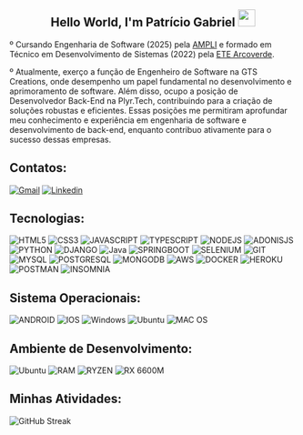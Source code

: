 ## <center>Hello World, I'm Patrício Gabriel <img src=https://raw.githubusercontent.com/TheDudeThatCode/TheDudeThatCode/master/Assets/Earth.gif width="30">

º Cursando Engenharia de Software (2025) pela [AMPLI](https://www.ampli.com.br/) e formado em Técnico em Desenvolvimento de Sistemas (2022) pela [ETE Arcoverde](https://avaetearcoverde.com.br/).

º Atualmente, exerço a função de Engenheiro de Software na GTS Creations, onde desempenho um papel fundamental no desenvolvimento e aprimoramento de software. Além disso, ocupo a posição de Desenvolvedor Back-End na Plyr.Tech, contribuindo para a criação de soluções robustas e eficientes. Essas posições me permitiram aprofundar meu conhecimento e experiência em engenharia de software e desenvolvimento de back-end, enquanto contribuo ativamente para o sucesso dessas empresas.

## Contatos:


[![Gmail](https://img.shields.io/badge/-Gmail-FF0000?style=for-the-badge&labelColor=FF0000&logo=gmail&logoColor=white)](mailto:getugbr@gmail.com?subject=[GitHub]%20Acabei%20de%20ver%20o%20seu%20GitHub)
[![Linkedin](https://img.shields.io/badge/-Linkedin-0e76a8?style=for-the-badge&logo=Linkedin&logoColor=white)](https://www.linkedin.com/in/pglucena/)
  

## Tecnologias:

![HTML5](https://img.shields.io/badge/HTML5-E34F26?style=for-the-badge&logo=html5&logoColor=white)
![CSS3](https://img.shields.io/badge/CSS3-1572B6?style=for-the-badge&logo=css3&logoColor=white)
![JAVASCRIPT](https://img.shields.io/badge/JavaScript-%23ED8B00?style=for-the-badge&logo=javascript&logoColor=white)
![TYPESCRIPT](https://img.shields.io/badge/TypeScript-1572B6?style=for-the-badge&logo=typescript&logoColor=white)
![NODEJS](https://img.shields.io/badge/Node.js-43853d?style=for-the-badge&logo=node.js&logoColor=white)
![ADONISJS](https://img.shields.io/badge/Adonis.Js-3d06a5?style=for-the-badge&logo=adonisjs&logoColor=white)
![PYTHON](https://img.shields.io/badge/Python-1572B6?style=for-the-badge&logo=Python&logoColor=white)
![DJANGO](https://img.shields.io/badge/django-3a7435?style=for-the-badge&logo=django&logoColor=white)
![Java](https://img.shields.io/badge/java-%23ED8B00.svg?style=for-the-badge&logo=java&logoColor=white)
![SPRINGBOOT](https://img.shields.io/badge/springboot-3a7435?style=for-the-badge&logo=springboot&logoColor=white)
![SELENIUM](https://img.shields.io/badge/Selenium-5fb358?style=for-the-badge&logo=Selenium&logoColor=white)
![GIT](https://img.shields.io/badge/GIT-E44C30?style=for-the-badge&logo=git&logoColor=white)
![MYSQL](https://img.shields.io/badge/MySQL-005C84?style=for-the-badge&logo=mysql&logoColor=white)
![POSTGRESQL](https://img.shields.io/badge/PostgreSQL-4169E1?logo=postgresql&logoColor=fff&style=for-the-badge)
![MONGODB](https://img.shields.io/badge/MongoDB-023430?logo=mongodb&logoColor=fff&style=for-the-badge)
![AWS](https://img.shields.io/badge/AWS-%23ED8B00?style=for-the-badge&logo=amazon&logoColor=white)
![DOCKER](https://img.shields.io/badge/Docker-066da5?logo=docker&logoColor=fff&style=for-the-badge)
![HEROKU](https://img.shields.io/badge/Heroku-3d06a5?logo=heroku&logoColor=fff&style=for-the-badge)
![POSTMAN](https://img.shields.io/badge/PostMan-E34F26?logo=postman&logoColor=fff&style=for-the-badge)
![INSOMNIA](https://img.shields.io/badge/Insomnia-3d06a5?logo=insomnia&logoColor=fff&style=for-the-badge)

## Sistema Operacionais:

![ANDROID](https://img.shields.io/badge/Android-3DDC84?style=for-the-badge&logo=android&logoColor=white)
![IOS](https://img.shields.io/badge/iOS-000000?style=for-the-badge&logo=ios&logoColor=white)
![Windows](https://img.shields.io/badge/Windows-0078D6?style=for-the-badge&logo=windows&logoColor=white)
![Ubuntu](https://img.shields.io/badge/Ubuntu-E95420?style=for-the-badge&logo=ubuntu&logoColor=white)
![MAC OS](https://img.shields.io/badge/mac%20os-000000?style=for-the-badge&logo=macos&logoColor=F0F0F0)

## Ambiente de Desenvolvimento:

![Ubuntu](https://img.shields.io/badge/Ubuntu-E95420?style=for-the-badge&logo=ubuntu&logoColor=white)
![RAM](https://img.shields.io/badge/RAM-16GB-%230071C5.svg?&style=for-the-badge&logoColor=white)
![RYZEN](https://img.shields.io/badge/AMD-Ryzen_5_5500-cc0000?style=for-the-badge&logo=amd&logoColor=white)
![RX 6600M](https://img.shields.io/badge/AMD-RX6600M-cc0000?style=for-the-badge&logo=AMD&logoColor=white)
<br/>

## Minhas Atividades:

![GitHub Streak](http://github-readme-streak-stats.herokuapp.com?user=lucenasoft&theme=elegant&hide_border=true&background=232323)

